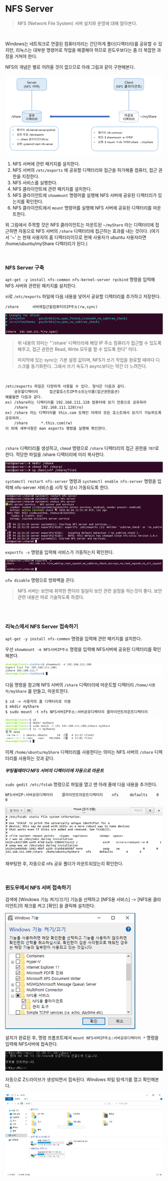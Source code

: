 # NFS Server

> NFS (Network File System) 서버 설치와 운영에 대해 알아본다.

<br>

Windows는 네트워크로 연결된 컴퓨터끼리는 간단하게 폴더(디렉터리)를 공유할 수 있지만, 리눅스는 대부분 명령어로 작업을 해결해야 하므로 윈도우보다는 좀 더 복잡한 과정을 거쳐야 한다.

NFS의 개념은 별로 어려울 것이 없으므로 아래 그림과 같이 구현해본다.

![NFS_Server1](../img/Linux/NFS_Server1.PNG)

1. NFS 서버에 관련 패키지를 설치한다.
2. NFS 서버의 `/etc/exports` 에 공유할 디렉터리와 접근을 허가해줄 컴퓨터, 접근 권한을 지정한다.
3. NFS 서비스를 실행한다.
4. NFS 클라이언트에 관련 패키지를 설치한다.
5. NFS 클라이언트에 `showmount` 명령어를 실행해 NFS 서버에 공유된 디렉터리가 있는지를 확인한다.
6. NFS 클라이언트에서 `mount` 명령어를 실행해 NFS 서버에 공유된 디렉터리를 마운트한다.

위 그림에서 주목할 것은 NFS 클라이언트는 마운트된 `~/myShare` 라는 디렉터리에 접근하면 자동으로 NFS 서버의 `/share` 디렉터리에 접근하는 효과를 내는 것이다. (여기서 '&#126;' 는 현재 사용자의 홈 디렉터리이므로 현재 사용자가 ubuntu 사용자라면 /home/ubuntu/myShare 디렉터리가 된다.)

<br>

### NFS Server 구축

`apt-get -y install nfs-common nfs-kernel-server rpcbind` 명령을 입력해 NFS 서버와 관련된 패키지를 설치한다.

vi로 `/etc/exports` 파일에 다음 내용을 넣어서 공유할 디렉터리를 추가하고 저장한다.

```
/share		서버에접근할컴퓨터의IP주소(rw,sync)
```

![NFS_Server2](../img/Linux/NFS_Server2.PNG)

> 위 내용의 의미는 "'/share' 디렉터리에 해당 IP 주소 컴퓨터가 접근할 수 있도록 해주고, 접근 권한은 Read, Write 모두를 할 수 있도록 한다" 이다.
>
> 마지막에 있는 sync는 기본 설정 값이며, NFS가 쓰기 작업을 완료할 때마다 디스크를 동기화한다. 그래서 쓰기 속도가 async보다는 약간 더 느려진다.

<br>

```
/etc/exports 파일은 다양하게 사용될 수 있다. 형식은 다음과 같다.
	공유할디렉터리		접근할호스트IP주소또는이름(접근권한옵션)
예를들면 다음과 같다.
ex) /share라는 디렉터리를 192.168.111.128 컴퓨터에 읽기 전용으로 공유하라
	/share		192.168.111.128(ro)
ex) /share 라는 디렉터리를 this.com 도메인 아래의 모든 호스트에서 읽기가 가능하도록 공유하라.
	/share		*.this.com(rw)
이 외에 세부사항은 man exports 명령을 실행해 확인한다.
```

<br>

`/share` 디렉터리를 생성하고, `chmod` 명령으로 `/share` 디렉터리의 접근 권한을 `707`로 한다. 적당한 파일을 /share 디렉터리에 미리 복사한다.

![NFS_Server3](../img/Linux/NFS_Server3.PNG)

`systemctl restart nfs-server` 명령과 `systemctl enable nfs-server` 명령을 입력해 nfs-server 서비스를 시작 및 상시 가동되도록 한다.

![NFS_Server4](../img/Linux/NFS_Server4.PNG)

`exportfs -v` 명령을 입력해 서비스가 가동하는지 확인한다.

![NFS_Server5](../img/Linux/NFS_Server5.PNG)

`ufw disable` 명령으로 방화벽을 끈다.

> NFS 서버는 보안에 취약한 편이라 일일이 보안 관련 설정을 하는것이 좋다. 보안 관련 내용은 따로 기술하도록 하겠다.

<br>

<br>

### 리눅스에서 NFS Server 접속하기

`apt-get -y install nfs-common` 명령을 입력해 관련 패키지를 설치한다.

우선 `showmount -e NFS서버IP주소` 명령을 입력해 NFS서버에 공유된 디렉터리를 확인해본다.

![NFS_Server6](../img/Linux/NFS_Server6.PNG)

다음 명령을 참고해 NFS 서버의 `/share` 디렉터리에 마운트할 디렉터리 `/home/사용자/myShare` 를 만들고, 마운트한다.

```shell
$ cd -> 사용자의 홈 디렉터리로 이동
$ mkdir myShare
$ sudo mount -t nfs NFS서버IP주소:서버공유디렉터리 클라이언트마운트디렉터리
```

![NFS_Server7](../img/Linux/NFS_Server7.PNG)

이제 `/home/ubuntu/myShare` 디렉터리를 사용한다는 의미는 NFS 서버의 `/share` 디렉터리를 사용하는 것과 같다.

##### 부팅될때마다 NFS 서버의 디렉터리에 자동으로 마운트

`sudo gedit /etc/fstab` 명령으로 파일을 열고 맨 아래 줄에 다음 내용을 추가한다.

```
NFS서버IP:서버공유디렉터리	클라이언트마운트디렉터리	nfs 	defaults 	0	0
```

![NFS_Server8](../img/Linux/NFS_Server8.PNG)

재부팅한 후, 자동으로 nfs 공유 폴더가 마운트되었는지 확인한다.

<br>

### 윈도우에서 NFS 서버 접속하기

검색에 [Windows 기능 켜기/끄기] 기능을 선택하고 [NFS용 서비스] -> [NFS용 클라이언트]의 체크를 켜고 [확인] 을 클릭해 설치한다.

![NFS_Server9](../img/Linux/NFS_Server9.PNG)

설치가 완료된 후, 명령 프롬프트에서 `mount NFS서버IP주소:서버공유디렉터리 *` 명령을 입력해 NFS서버에 접속한다.

![NFS_Server10](../img/Linux/NFS_Server10.PNG)

자동으로 Z드라이브가 생성되면서 접속된다. Windows 파일 탐색기를 열고 확인해본다.

![NFS_Server11](../img/Linux/NFS_Server11.PNG)